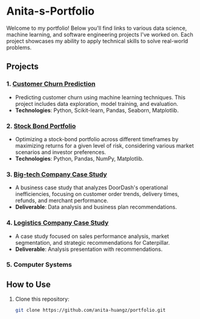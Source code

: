 # Anita-s-Portfolio
Welcome to my portfolio! Below you'll find links to various data science, machine learning, and software engineering projects I've worked on. Each project showcases my ability to apply technical skills to solve real-world problems.

## Projects

### 1. [Customer Churn Prediction](https://github.com/anita-huangz/portfolio/tree/master/customer-churn-prediction)
- Predicting customer churn using machine learning techniques. This project includes data exploration, model training, and evaluation.
- **Technologies**: Python, Scikit-learn, Pandas, Seaborn, Matplotlib.

### 2. [Stock Bond Portfolio](https://github.com/anita-huangz/portfolio/tree/master/stock-bond-portfolio)
- Optimizing a stock-bond portfolio across different timeframes by maximizing returns for a given level of risk, considering various market scenarios and investor preferences.
- **Technologies**: Python, Pandas, NumPy, Matplotlib.

### 3. [Big-tech Company Case Study](https://github.com/anita-huangz/portfolio/tree/master/doordash-case-study)
- A business case study that analyzes DoorDash's operational inefficiencies, focusing on customer order trends, delivery times, refunds, and merchant performance.
- **Deliverable**: Data analysis and business plan recommendations.

### 4. [Logistics Company Case Study](https://github.com/anita-huangz/portfolio/tree/master/caterpillar-case-study)
- A case study focused on sales performance analysis, market segmentation, and strategic recommendations for Caterpillar.
- **Deliverable**: Analysis presentation with recommendations.

### 5. Computer Systems 

## How to Use
1. Clone this repository:
   ```bash
   git clone https://github.com/anita-huangz/portfolio.git

